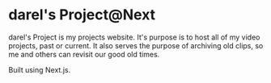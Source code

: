 # darel's Project@Next

darel's Project is my projects website. It's purpose is to host all of my video projects, past or current. It also serves the purpose of archiving old clips, so me and others can revisit our good old times.

Built using Next.js.

